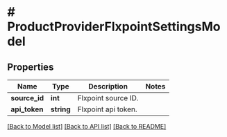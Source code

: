 # # ProductProviderFlxpointSettingsModel

## Properties

Name | Type | Description | Notes
------------ | ------------- | ------------- | -------------
**source_id** | **int** | Flxpoint source ID. |
**api_token** | **string** | Flxpoint api token. |

[[Back to Model list]](../../README.md#models) [[Back to API list]](../../README.md#endpoints) [[Back to README]](../../README.md)
